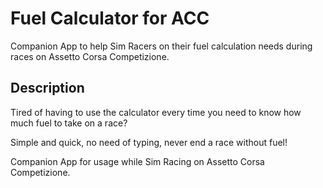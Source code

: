 # Fuel Calculator for ACC

Companion App to help Sim Racers on their fuel calculation needs during races on Assetto Corsa Competizione.

## Description

Tired of having to use the calculator every time you need to know how much fuel to take on a race?

Simple and quick, no need of typing, never end a race without fuel!

Companion App for usage while Sim Racing on Assetto Corsa Competizione.

